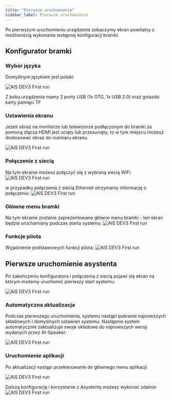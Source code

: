 ```yaml
---
title: "Pierwsze uruchomienie"
sidebar_label: Pierwsze uruchomienie
---
```



Po pierwszym uruchomieniu urządzenia zobaczymy ekran powitalny z możliwością wykonania wstępnej konfiguracji bramki.

## Konfigurator bramki

### Wybór języka

Domyślnym językiem jest polski:

![AIS DEV3 First run](/img/en/bramka/ais_first_wizard_1.png)

Z boku urządzenia mamy 2 porty USB (1x OTG, 1x USB 2.0) oraz gniazdo karty pamięci TF

### Ustawienia ekranu

Jeżeli obraz na monitorze lub telewizorze podłączonym do bramki za pomocą złącza HDMI jest ucięty lub przesunięty, to w tym miejscu możesz dostosować obraz do rozmiaru ekranu.

![AIS DEV3 First run](/img/en/bramka/ais_first_wizard_2.png)

### Połączenie z siecią

Na tym ekranie możesz połączyć się z wybraną siecią WiFi:
![AIS DEV3 First run](/img/en/bramka/ais_first_wizard_3_0.png)

w przypadku połączenia z siecią Ethernet otrzymamy informację o połączeniu:
![AIS DEV3 First run](/img/en/bramka/ais_first_wizard_3.png)


### Główne menu bramki

Na tym ekranie zostanie zaprezentowane główne menu bramki - ten ekran będzie uruchamiany podczas startu systemu:
![AIS DEV3 First run](/img/en/bramka/ais_first_wizard_4.png)

### Funkcje pilota

Wyjaśnienie podstawowych funkcji pilota:
![AIS DEV3 First run](/img/en/bramka/ais_first_wizard_5.png)


## Pierwsze uruchomienie asystenta

Po zakończeniu konfiguratora i połączenia z siecią pojawi się ekran na którym możemy uruchomić pierwszy start systemu:

![AIS DEV3 First run](/img/en/bramka/ais_first_wizard_6.png)

### Automatyczna aktualizacja

Podczas pierwszego uruchomienia, systemu nastąpi pobranie najnowszych składowych i domyślnych ustawień systemu.
Następnie system automatycznie zaktualizuje swoje składowe do najnowszych wersji wydanych przez AI-Speaker:

![AIS DEV3 First run](/img/en/bramka/ais_first_wizard_7.png)

### Uruchomienie aplikacji

Po aktualizacji nastąpi przekierowanie do głównego menu aplikacji:

![AIS DEV3 First run](/img/en/bramka/ais_first_wizard_8.png)

Dalszą konfigurację i korzystanie z Asystenta możesz wykonać zdalnie:
![AIS DEV3 First run](/img/en/bramka/ais_first_wizard_9.png)

